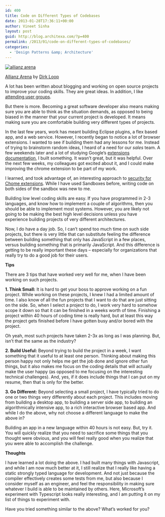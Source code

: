 ```yaml
---
id: 400
title: Code on Different Types of Codebases
date: 2013-01-28T17:36:11+00:00
author: Vineet Sinha
layout: post
guid: http://blog.architexa.com/?p=400
permalink: /2013/01/code-on-different-types-of-codebases/
categories:
  - 'Design Patterns &amp; Architecture'
---
```

<!--S-ButtonZ 1.1.5 Start-->

<div style="float: left; width: 42px; padding-right: 10px; margin: 0 -52px 0 0; position: relative; left: -62px; top: 8px">
</div>

<!--S-ButtonZ 1.1.5 End-->

<div id="attachment_401" style="width: 245px" class="wp-caption alignright">
  <a href="assets/uploads/2013/01/allianz-arena-300x148.jpg"><img class="alignright size-full wp-image-401" alt="allianz arena" src="assets/uploads/2013/01/allianz-arena-300x148.jpg" width="235" srcset="assets/uploads/2013/01/allianz-arena-300x148.jpg 300w, assets/uploads/2013/01/allianz-arena.jpg 640w" sizes="(max-width: 300px) 100vw, 300px" /></a>
  
  <p class="wp-caption-text">
    <a href="http://www.flickr.com/photos/siebeneinhalb-de/1232149352/">Allianz Arena</a> by <a href="http://www.dirkloop.com/">Dirk Loop</a>
  </p>
</div>

A lot has been written about blogging and working on open source projects to improve your coding skills. They are great ideas. In addition, I like [attending user groups](http://blog.architexa.com/2013/01/breaking-out-of-your-shell-as-a-coder/).

But there is more. Becoming a great software developer also means making sure you are able to think as the situation demands, as opposed to being biased in the manner that your current project is developed. It means making sure you are comfortable building very different types of projects.<!--more-->

In the last few years, work has meant building Eclipse plugins, a flex based app, and a web service. However, I recently began to notice a lot of browser extensions. I wanted to see if building them had any lessons for me. Instead of trying to brainstorm random ideas, I heard of a need for our _sales_ team. A few weekends later and a lot of studying Google&#8217;s [extensions documentation](http://developer.chrome.com/extensions/), I built something. It wasn&#8217;t great, but it was helpful. Over the next few weeks, my colleagues got excited about it, and I could make improving the chrome extension to be part of my work.

I learned, and took advantage of, an interesting approach to [security for Chome extensions](http://developer.chrome.com/apps/sandboxingEval.html). While I have used Sandboxes before, writing code on both sides of the sandbox was new to me.

Building low level coding skills are easy. If you have programmed in 2-3 languages, and know how to implement a couple of algorithms, then you should be able to implement most systems. However, you are likely not going to be making the best high level decisions unless you have experience building projects of very different architectures.

Now, I do have a day job. So, I can&#8217;t spend too much time on such side projects, but there is very little that can substitute feeling the difference between building something that only has JavaScript in a few places, versus building something that is primarily JavaScript. And this difference is getting to be really important these days &#8211; especially for organizations that really try to do a good job for their users.

**Tips**

There are 3 tips that have worked very well for me, when I have been working on such projects.

**1. Think Small:** It is hard to get your boss to approve working on a fun project. While working on these projects, I knew I had a limited amount of time. I also know of all the fun projects that I want to do that are just sitting on the side. So, when I select a project to do, I work very hard to somehow scope it down so that it can be finished in a weeks worth of time. Finishing a project within 40 hours of coding time is really hard, but at least this way the project gets finished before I have gotten busy and/or bored with the project.

Oh yeah, most such projects have taken 2-3x as long as I was planning. But, isn&#8217;t that the same as the industry?

**2. Build Useful:** Beyond trying to build the project in a week, I want something that it useful to at least one person. Thinking about making this person happy not only helps me get the job done and ignore other fun things, but it also makes me focus on the coding details that will actually make the user happy (as opposed to me focusing on the interesting technical challenges). And, yes, if it does include things that I can put on my resume, then that is only for the better.

**3. Go Different:** Beyond selecting a small project, I have typically tried to do one or two things very differently about each project. This includes moving from building a desktop app, to building a server side app, to building an algorithmically intensive app, to a rich interactive browser based app. And while I do the above, why not choose a different language to make the above in?

Building an app in a new language within 40 hours is not easy. But, try it. You will quickly realize that you need to sacrifice some things that you thought were obvious, and you will feel really good when you realize that you were able to accomplish the challenge.

**Thoughts**

I have learned a lot doing the above. I had built many things with Javascript, and while I am now much better at it, I still realize that I really like having a static strongly typed language for development. And not just because the compiler effectively creates some tests from me, but also because I consider myself as an engineer, and feel the responsibility in making sure whatever I build is able to be maintained by others. Here, Microsoft&#8217;s experiment with Typescript looks really interesting, and I am putting it on my list of things to experiment with.

Have you tried something similar to the above? What&#8217;s worked for you?

<div style="clear:both;">
  &nbsp;
</div>
